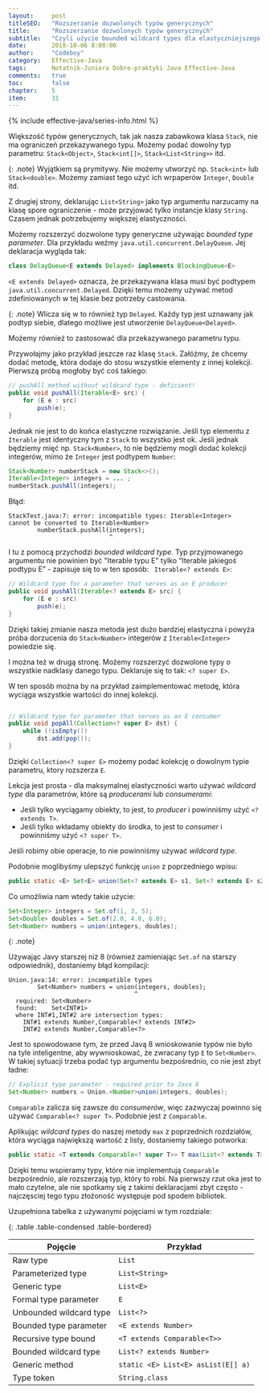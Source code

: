 ```yaml
---
layout:     post
titleSEO:	"Rozszerzanie dozwolonych typów generycznych"
title:      "Rozszerzanie dozwolonych typów generycznych"
subtitle:   "Czyli użycie bounded wildcard types dla elastyczniejszego API"
date:       2018-10-06 8:00:00
author:     "Codeboy"
category:   Effective-Java
tags:	    Notatnik-Juniora Dobre-praktyki Java Effective-Java
comments:   true
toc:        false
chapter:    5
item:       31
---
```


{% include effective-java/series-info.html %}

Większość typów generycznych, tak jak nasza zabawkowa klasa `Stack`, nie ma ograniczeń przekazywanego typu. Możemy podać dowolny typ parametru: `Stack<Object>`, `Stack<int[]>`, `Stack<List<String>>` itd.

{: .note}
Wyjątkiem są prymitywy. Nie możemy utworzyć np. `Stack<int>` lub `Stack<double>`. Możemy zamiast tego użyć ich wrpaperów `Integer`, `Double` itd.

Z drugiej strony, deklarując `List<String>` jako typ argumentu narzucamy na klasę spore ograniczenie - może przyjować tylko instancje klasy `String`. Czasem jednak potrzebujemy większej elastyczności.

Możemy rozszerzyć dozwolone typy generyczne używając *bounded type parameter*. Dla przykładu weźmy `java.util.concurrent.DelayQueue`. Jej deklaracja wygląda tak:

```java
class DelayQueue<E extends Delayed> implements BlockingQueue<E>
```

`<E extends Delayed>` oznacza, że przekazywana klasa musi być podtypem `java.util.concurrent.Delayed`. Dzięki temu możemy używać metod zdefiniowanych w tej klasie bez potrzeby castowania.

{: .note}
Wlicza się w to również typ `Delayed`. Każdy typ jest uznawany jak podtyp siebie, dlatego możliwe jest utworzenie `DelayQueue<Delayed>`.


Możemy również to zastosować dla przekazywanego parametru typu.

Przywołajmy jako przykład jeszcze raz klasę `Stack`. Załóżmy, że chcemy dodać metodę, która dodaje do stosu wszystkie elementy z innej kolekcji. Pierwszą próbą mogłoby być coś takiego:

```java
// pushAll method without wildcard type - deficient!
public void pushAll(Iterable<E> src) {
    for (E e : src)
        push(e);
}
```

Jednak nie jest to do końca elastyczne rozwiązanie. Jeśli typ elementu z `Iterable` jest identyczny tym z `Stack` to wszystko jest ok. Jeśli jednak będziemy mięć np. `Stack<Number>`, to nie będziemy mogli dodać kolekcji integerów, mimo że `Integer` jest podtypem `Number`:

```java
Stack<Number> numberStack = new Stack<>();
Iterable<Integer> integers = ... ;
numberStack.pushAll(integers);
```

Błąd:

```
StackTest.java:7: error: incompatible types: Iterable<Integer>
cannot be converted to Iterable<Number>
        numberStack.pushAll(integers);
                            ^
```

I tu z pomocą przychodzi *bounded wildcard type*. Typ przyjmowanego argumentu nie powinien być "Iterable typu E" tylko “Iterable jakiegoś podtypu E” - zapisuje się to w ten sposób: ` Iterable<? extends E>`:

```java
// Wildcard type for a parameter that serves as an E producer
public void pushAll(Iterable<? extends E> src) {
    for (E e : src)
        push(e);
}
```

Dzięki takiej zmianie nasza metoda jest dużo bardziej elastyczna i powyża próba dorzucenia do `Stack<Number>` integerów z `Iterable<Integer>` powiedzie się.

I można też w drugą stronę. Możemy rozszerzyć dozwolone typy o wszystkie nadklasy danego typu. Deklaruje się to tak: `<? super E>`.

W ten sposób można by na przykład zaimplementować metodę, która wyciąga wszystkie wartości do innej kolekcji.

```java

// Wildcard type for parameter that serves as an E consumer
public void popAll(Collection<? super E> dst) {
    while (!isEmpty())
        dst.add(pop());
}
```

Dzięki `Collection<? super E>` możemy podać kolekcję o dowolnym typie parametru, ktory rozszerza `E`.

Lekcja jest prosta - dla maksymalnej elastyczności warto używać *wildcard type* dla parametrów, które są *producerami* lub *consumerami*:

- Jeśli tylko wyciągamy obiekty, to jest, to *producer* i powinniśmy użyć `<? extends T>`.
- Jeśli tylko wkładamy obiekty do środka, to jest to *consumer* i powinniśmy użyć `<? super T>`.

Jeśli robimy obie operacje, to nie powinniśmy używać *wildcard type*.

Podobnie moglibyśmy ulepszyć funkcję `union` z poprzedniego wpisu:

```java
public static <E> Set<E> union(Set<? extends E> s1, Set<? extends E> s2)
```

Co umożliwia nam wtedy takie użycie:

```java
Set<Integer> integers = Set.of(1, 3, 5);
Set<Double> doubles = Set.of(2.0, 4.0, 6.0);
Set<Number> numbers = union(integers, doubles);
```

{: .note}
<div markdown="1">

Używając Javy starszej niż 8 (również zamieniając `Set.of` na starszy odpowiednik), dostaniemy błąd kompilacji:

```
Union.java:14: error: incompatible types
        Set<Number> numbers = union(integers, doubles);
                                   ^
  required: Set<Number>
  found:    Set<INT#1>
  where INT#1,INT#2 are intersection types:
    INT#1 extends Number,Comparable<? extends INT#2>
    INT#2 extends Number,Comparable<?>
```

Jest to spowodowane tym, że przed Javą 8 wnioskowanie typów nie było na tyle inteligentne, aby wywnioskować, że zwracany typ `E` to `Set<Number>`. W takiej sytuacji trzeba podać typ argumentu bezpośrednio, co nie jest zbyt ładne:

```java
// Explicit type parameter - required prior to Java 8
Set<Number> numbers = Union.<Number>union(integers, doubles);
```

</div>

`Comparable` zalicza się zawsze do *consumerów*, więc zazwyczaj powinno się używać `Comparable<? super T>`. Podobnie jest z `Comparable`.

Aplikując *wildcard types* do naszej metody `max` z poprzednich rozdziałów, która wyciąga największą wartość z listy, dostaniemy takiego potworka:

```java
public static <T extends Comparable<? super T>> T max(List<? extends T> list)
```

Dzięki temu wspieramy typy, które nie implementują `Comparable` bezpośrednio, ale rozszerzają typ, który to robi. Na pierwszy rzut oka jest to mało czytelne, ale nie spotkamy się z takimi deklaracjami zbyt często - najczęsciej tego typu złożoność występuje pod spodem bibliotek.

Uzupełniona tabelka z używanymi pojęciami w tym rozdziale:

<div class="table-wrapper" markdown="1">

{: .table .table-condensed .table-bordered}

| Pojęcie                 |  Przykład                          |
|-------------------------|------------------------------------|
| Raw type                | `List`                             |
| Parameterized type      | `List<String>`                     |
| Generic type            | `List<E>`                          |
| Formal type parameter   | `E`                                |
| Unbounded wildcard type | `List<?>`                          |
| Bounded type parameter  | `<E extends Number>`               |
| Recursive type bound    | `<T extends Comparable<T>>`        |
| Bounded wildcard type   | `List<? extends Number>`           |
| Generic method          | `static <E> List<E> asList(E[] a)` |
| Type token              | `String.class`                     |

</div>